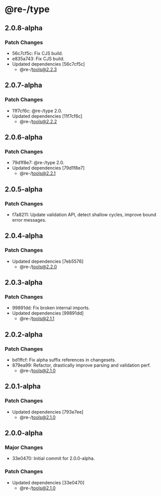 # @re-/type

## 2.0.8-alpha

### Patch Changes

-   56c7cf5c: Fix CJS build.
-   e835a743: Fix CJS build.
-   Updated dependencies [56c7cf5c]
    -   @re-/tools@2.2.3

## 2.0.7-alpha

### Patch Changes

-   11f7cf6c: @re-/type 2.0.
-   Updated dependencies [11f7cf6c]
    -   @re-/tools@2.2.2

## 2.0.6-alpha

### Patch Changes

-   79d1f8e7: @re-/type 2.0.
-   Updated dependencies [79d1f8e7]
    -   @re-/tools@2.2.1

## 2.0.5-alpha

### Patch Changes

-   f7a8211: Update validation API, detect shallow cycles, improve bound error messages.

## 2.0.4-alpha

### Patch Changes

-   Updated dependencies [7eb5576]
    -   @re-/tools@2.2.0

## 2.0.3-alpha

### Patch Changes

-   99891dd: Fix broken internal imports.
-   Updated dependencies [99891dd]
    -   @re-/tools@2.1.1

## 2.0.2-alpha

### Patch Changes

-   bd1ffcf: Fix alpha suffix references in changesets.
-   879ea99: Refactor, drastically improve parsing and validation perf.
    -   @re-/tools@2.1.0

## 2.0.1-alpha

### Patch Changes

-   Updated dependencies [793e7ee]
    -   @re-/tools@2.1.0

## 2.0.0-alpha

### Major Changes

-   33e0470: Initial commit for 2.0.0-alpha.

### Patch Changes

-   Updated dependencies [33e0470]
    -   @re-/tools@2.1.0
